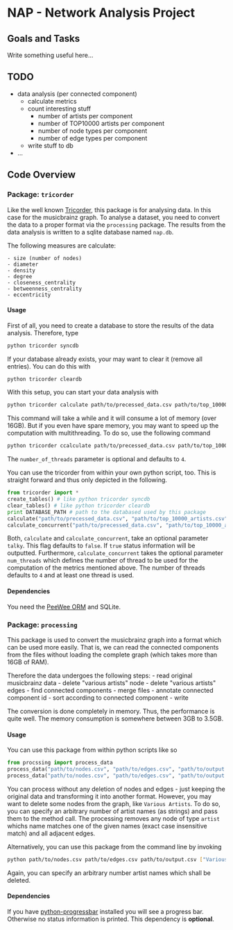 NAP - Network Analysis Project
==============================

Goals and Tasks
---------------
Write something useful here...


TODO
----
- data analysis (per connected component)
	- calculate metrics
	- count interesting stuff
		- number of artists per component
		- number of TOP10000 artists per component
		- number of node types per component
		- number of edge types per component
	- write stuff to db
- ...


Code Overview
-------------

### Package: `tricorder`

Like the well known [Tricorder](http://readwrite.com/files/styles/800_450sc/public/fields/Mister_Tricorder.jpg),
this package is for analysing data. In this case for the musicbrainz graph.
To analyse a dataset, you need to convert the data to a proper
format via the `processing` package.
The results from the data analysis is written to a sqlite database
named `nap.db`.

The following measures are calculate:

	- size (number of nodes)
	- diameter
	- density
	- degree
	- closeness_centrality
	- betweenness_centrality
	- eccentricity

#### Usage

First of all, you need to create a database to store the results of
the data analysis. Therefore, type
```sh
python tricorder syncdb
```

If your database already exists, your may want to clear it
(remove all entries). You can do this with
```sh
python tricorder cleardb
```

With this setup, you can start your data analysis with
```sh
python tricorder calculate path/to/precessed_data.csv path/to/top_10000_artists.csv
```

This command will take a while and it will consume a lot of memory (over 16GB).
But if you even have spare memory, you may want to speed up the computation
with multithreading. To do so, use the following command
```sh
python tricorder ccalculate path/to/precessed_data.csv path/to/top_10000_artists.csv [number_of_threads]
```

The `number_of_threads` parameter is optional and defaults to `4`.

You can use the tricorder from within your own python script, too.
This is straight forward and thus only depicted in the following.

```python
from tricorder import *
create_tables() # like python tricorder syncdb
clear_tables() # like python tricorder cleardb
print DATABASE_PATH # path to the databased used by this package
calculate("path/to/precessed_data.csv", "path/to/top_10000_artists.csv")
calculate_concurrent("path/to/precessed_data.csv", "path/to/top_10000_artists.csv")
```

Both, `calculate` and `calculate_concurrent`, take an optional parameter `talky`.
This flag defaults to `false`. If `true` status information will be outputted.
Furthermore, `calculate_concurrent` takes the optional parameter `num_threads`
which defines the number of thread to be used for the computation of the metrics
mentioned above. The number of threads defaults to `4` and at least one thread is
used.

#### Dependencies
You need the [PeeWee ORM](https://github.com/coleifer/peewee) and SQLite.

### Package: `processing`

This package is used to convert the musicbrainz graph into a
format which can be used more easily. That is, we can read the
connected components from the files without loading the complete
graph (which takes more than 16GB of RAM).

Therefore the data undergoes the following steps:
	- read original musicbrainz data
	- delete "various artists" node
	- delete "various artists" edges
	- find connected components
	- merge files
	- annotate connected component id
	- sort according to connected component
	- write

The conversion is done completely in memory. Thus, the performance
is quite well. The memory consumption is somewhere between 3GB to
3.5GB.

#### Usage

You can use this package from within python scripts like so
```python
from procssing import process_data
process_data("path/to/nodes.csv", "path/to/edges.csv", "path/to/output.csv")
process_data("path/to/nodes.csv", "path/to/edges.csv", "path/to/output.csv", "Various Artists", "Even More Various Artists")
```
You can process without any deletion of nodes and edges - just keeping the original data and transforming it into another format.
However, you may want to delete some nodes from the graph, like `Various Artists`. To do so, you can specify an arbitrary number
of artist names (as strings) and pass them to the method call. The processing removes any node of type `artist` whichs name
matches one of the given names (exact case insensitive match) and all adjacent edges.

Alternatively, you can use this package from the command line by invoking
```sh
python path/to/nodes.csv path/to/edges.csv path/to/output.csv ["Various Artists"...]
```
Again, you can specify an arbitrary number artist names which shall be deleted.

#### Dependencies

If you have [python-progressbar](https://pypi.python.org/pypi/progressbar/2.2) installed you will see
a progress bar. Otherwise no status information is printed. This dependency is **optional**.
